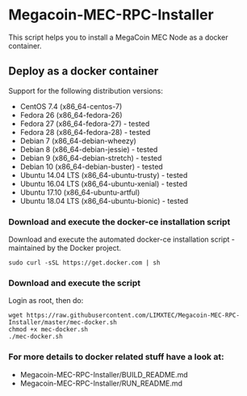 # Megacoin-MEC-RPC-Installer
This script helps you to install a MegaCoin MEC Node as a docker container.

## Deploy as a docker container

Support for the following distribution versions:
* CentOS 7.4 (x86_64-centos-7)
* Fedora 26 (x86_64-fedora-26)
* Fedora 27 (x86_64-fedora-27) - tested
* Fedora 28 (x86_64-fedora-28) - tested
* Debian 7 (x86_64-debian-wheezy)
* Debian 8 (x86_64-debian-jessie) - tested
* Debian 9 (x86_64-debian-stretch) - tested
* Debian 10 (x86_64-debian-buster) - tested
* Ubuntu 14.04 LTS (x86_64-ubuntu-trusty) - tested
* Ubuntu 16.04 LTS (x86_64-ubuntu-xenial) - tested
* Ubuntu 17.10 (x86_64-ubuntu-artful)
* Ubuntu 18.04 LTS (x86_64-ubuntu-bionic) - tested

### Download and execute the docker-ce installation script

Download and execute the automated docker-ce installation script - maintained by the Docker project.

```
sudo curl -sSL https://get.docker.com | sh
```

### Download and execute the script
Login as root, then do:

```
wget https://raw.githubusercontent.com/LIMXTEC/Megacoin-MEC-RPC-Installer/master/mec-docker.sh
chmod +x mec-docker.sh
./mec-docker.sh
```

### For more details to docker related stuff have a look at:
* Megacoin-MEC-RPC-Installer/BUILD_README.md
* Megacoin-MEC-RPC-Installer/RUN_README.md
